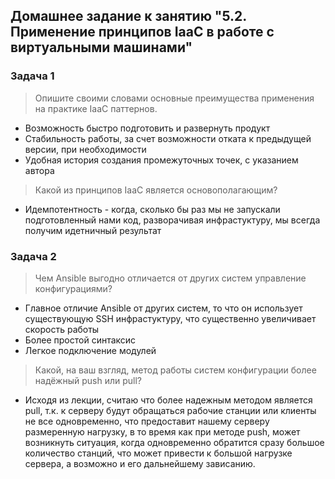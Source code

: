 ## Домашнее задание к занятию "5.2. Применение принципов IaaC в работе с виртуальными машинами"
### Задача 1
> Опишите своими словами основные преимущества применения на практике IaaC паттернов.

- Возможность быстро подготовить и развернуть продукт
- Стабильность работы, за счет возможности отката к предыдущей версии, при необходимости
- Удобная история создания промежуточных точек, с указанием автора
> Какой из принципов IaaC является основополагающим?
- Идемпотентность - когда, сколько бы раз мы не запускали подготовленный нами код, разворачивая инфрастуктуру, мы всегда получим идетничный результат
### Задача 2
> Чем Ansible выгодно отличается от других систем управление конфигурациями?
- Главное отличие Ansible от других систем, то что он использует существующую SSH инфрастуктуру, что существенно увеличивает скорость работы
- Более простой синтаксис
- Легкое подключение модулей  
> Какой, на ваш взгляд, метод работы систем конфигурации более надёжный push или pull?
- Исходя из лекции, считаю что более надежным методом является pull, т.к. к серверу будут обращаться рабочие станции или клиенты не все одновременно, что предоставит нашему серверу размеренную нагрузку, в то время как при методе push, может возникнуть ситуация, когда одновременно обратится сразу большое количество станций, что может привести к большой нагрузке сервера, а возможно и его дальнейшему зависанию.



